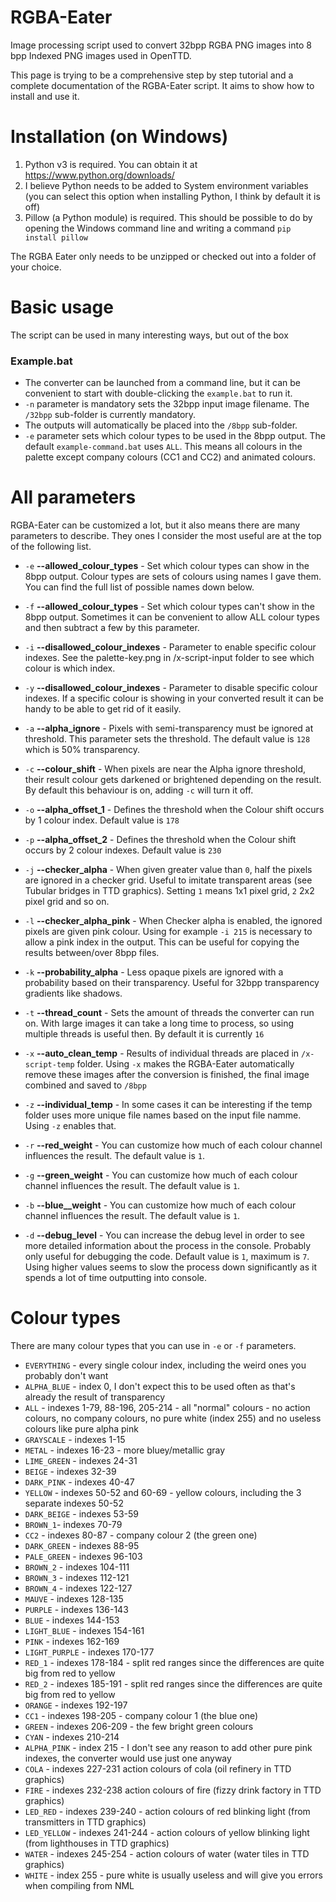 # RGBA-Eater
Image processing script used to convert 32bpp RGBA PNG images into 8 bpp Indexed PNG images used in OpenTTD.

This page is trying to be a comprehensive step by step tutorial and a complete documentation of the RGBA-Eater script. It aims to show how to install and use it.

# Installation (on Windows)

1. Python v3 is required. You can obtain it at https://www.python.org/downloads/
2. I believe Python needs to be added to System environment variables (you can select this option when installing Python, I think by default it is off)
3. Pillow (a Python module) is required. This should be possible to do by opening the Windows command line and writing a command `pip install pillow`

The RGBA Eater only needs to be unzipped or checked out into a folder of your choice.

# Basic usage

The script can be used in many interesting ways, but out of the box 

### Example.bat
* The converter can be launched from a command line, but it can be convenient to start with double-clicking the `example.bat` to run it.
* `-n` parameter is mandatory sets the 32bpp input image filename. The `/32bpp` sub-folder is currently mandatory.
* The outputs will automatically be placed into the `/8bpp` sub-folder.
* `-e` parameter sets which colour types to be used in the 8bpp output. The default `example-command.bat` uses `ALL`. This means all colours in the palette except company colours (CC1 and CC2) and animated colours.

# All parameters

RGBA-Eater can be customized a lot, but it also means there are many parameters to describe. They ones I consider the most useful are at the top of the following list.

* `-e` **--allowed_colour_types** - Set which colour types can show in the 8bpp output. Colour types are sets of colours using names I gave them. You can find the full list of possible names down below.
* `-f` **--allowed_colour_types** - Set which colour types can't show in the 8bpp output. Sometimes it can be convenient to allow ALL colour types and then subtract a few by this parameter.
* `-i` **--disallowed_colour_indexes** - Parameter to enable specific colour indexes. See the palette-key.png in /x-script-input folder to see which colour is which index.
* `-y` **--disallowed_colour_indexes** - Parameter to disable specific colour indexes. If a specific colour is showing in your converted result it can be handy to be able to get rid of it easily.

* `-a` **--alpha_ignore** - Pixels with semi-transparency must be ignored at threshold. This parameter sets the threshold. The default value is `128` which is 50% transparency.
* `-c` **--colour_shift** - When pixels are near the Alpha ignore threshold, their result colour gets darkened or brightened depending on the result. By default this behaviour is on, adding `-c` will turn it off.
* `-o` **--alpha_offset_1** - Defines the threshold when the Colour shift occurs by 1 colour index. Default value is `178`
* `-p` **--alpha_offset_2** - Defines the threshold when the Colour shift occurs by 2 colour indexes. Default value is `230`

* `-j` **--checker_alpha** - When given greater value than `0`, half the pixels are ignored in a checker grid. Useful to imitate transparent areas (see Tubular bridges in TTD graphics). Setting `1` means 1x1 pixel grid, `2` 2x2 pixel grid and so on.
* `-l` **--checker_alpha_pink** - When Checker alpha is enabled, the ignored pixels are given pink colour. Using for example `-i 215` is necessary to allow a pink index in the output. This can be useful for copying the results between/over 8bpp files.
* `-k` **--probability_alpha** - Less opaque pixels are ignored with a probability based on their transparency. Useful for 32bpp transparency gradients like shadows.

* `-t` **--thread_count** - Sets the amount of threads the converter can run on. With large images it can take a long time to process, so using multiple threads is useful then. By default it is currently `16`
* `-x` **--auto_clean_temp** - Results of individual threads are placed in `/x-script-temp` folder. Using `-x` makes the RGBA-Eater automatically remove these images after the conversion is finished, the final image combined and saved to `/8bpp`
* `-z` **--individual_temp** - In some cases it can be interesting if the temp folder uses more unique file names based on the input file namme. Using `-z` enables that.

* `-r` **--red_weight** - You can customize how much of each colour channel influences the result. The default value is `1`.
* `-g` **--green_weight** - You can customize how much of each colour channel influences the result. The default value is `1`.
* `-b` **--blue__weight** - You can customize how much of each colour channel influences the result. The default value is `1`.

* `-d` **--debug_level** - You can increase the debug level in order to see more detailed information about the process in the console. Probably only useful for debugging the code. Default value is `1`, maximum is `7`. Using higher values seems to slow the process down significantly as it spends a lot of time outputting into console.

# Colour types

There are many colour types that you can use in `-e` or `-f` parameters.

* `EVERYTHING` - every single colour index, including the weird ones you probably don't want
* `ALPHA_BLUE` - index 0, I don't expect this to be used often as that's already the result of transparency
* `ALL` - indexes 1-79, 88-196, 205-214 - all "normal" colours - no action colours, no company colours, no pure white (index 255) and no useless colours like pure alpha pink
* `GRAYSCALE` - indexes 1-15
* `METAL` - indexes 16-23 - more bluey/metallic gray
* `LIME_GREEN` - indexes 24-31
* `BEIGE` - indexes 32-39
* `DARK_PINK` - indexes 40-47
* `YELLOW` - indexes 50-52 and 60-69 - yellow colours, including the 3 separate indexes 50-52
* `DARK_BEIGE` - indexes 53-59
* `BROWN_1`- indexes 70-79
* `CC2` - indexes 80-87 - company colour 2 (the green one)
* `DARK_GREEN` - indexes 88-95
* `PALE_GREEN` - indexes 96-103
* `BROWN_2` - indexes 104-111
* `BROWN_3` - indexes 112-121
* `BROWN_4` - indexes 122-127
* `MAUVE` - indexes 128-135
* `PURPLE` - indexes 136-143
* `BLUE` - indexes 144-153
* `LIGHT_BLUE` - indexes 154-161
* `PINK` - indexes 162-169
* `LIGHT_PURPLE` - indexes 170-177
* `RED_1` - indexes 178-184 - split red ranges since the differences are quite big from red to yellow
* `RED_2` - indexes 185-191 - split red ranges since the differences are quite big from red to yellow
* `ORANGE` - indexes 192-197
* `CC1` - indexes 198-205 - company colour 1 (the blue one)
* `GREEN` - indexes 206-209 - the few bright green colours
* `CYAN` - indexes 210-214
* `ALPHA_PINK` - index 215 - I don't see any reason to add other pure pink indexes, the converter would use just one anyway
* `COLA` - indexes 227-231 action colours of cola (oil refinery in TTD graphics)
* `FIRE` - indexes 232-238 action colours of fire (fizzy drink factory in TTD graphics)
* `LED_RED` - indexes 239-240 - action colours of red blinking light (from transmitters in TTD graphics)
* `LED_YELLOW` - indexes 241-244 - action colours of yellow blinking light (from lighthouses in TTD graphics)
* `WATER` - indexes 245-254 - action colours of water (water tiles in  TTD graphics)
* `WHITE` - index 255 - pure white is usually useless and will give you errors when compiling from NML
